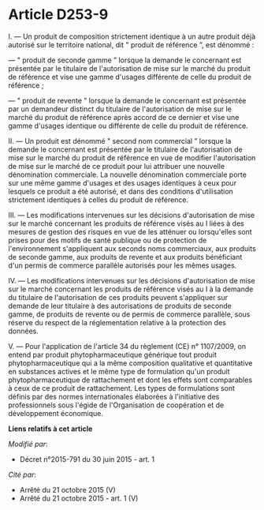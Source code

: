 # Article D253-9

I. ― Un produit de composition strictement identique à un autre produit  déjà autorisé sur le territoire national, dit "
produit de référence ”,  est dénommé : 

― " produit de seconde gamme ”  lorsque la demande le concernant est présentée par le titulaire de  l'autorisation de mise
sur le marché du produit de référence et vise une  gamme d'usages différente de celle du produit de référence ; 

― " produit de revente ” lorsque la demande le concernant est présentée  par un demandeur distinct du titulaire de
l'autorisation de mise sur le  marché du produit de référence après accord de ce dernier et vise une  gamme d'usages
identique ou différente de celle du produit de référence.  

II. ― Un produit est dénommé " second nom  commercial ” lorsque la demande le concernant est présentée par le  titulaire de
l'autorisation de mise sur le marché du produit de  référence en vue de modifier l'autorisation de mise sur le marché de ce
produit pour lui attribuer une nouvelle dénomination commerciale. La  nouvelle dénomination commerciale porte sur une même
gamme d'usages et  des usages identiques à ceux pour lesquels ce produit a été autorisé, et  dans des conditions
d'utilisation strictement identiques à celles du  produit de référence. 

III. ― Les modifications  intervenues sur les décisions d'autorisation de mise sur le marché  concernant les produits de
référence visés au I liées à des mesures de  gestion des risques en vue de les atténuer ou lorsqu'elles sont prises  pour des
motifs de santé publique ou de protection de l'environnement  s'appliquent aux seconds noms commerciaux, aux produits de
seconde  gamme, aux produits de revente et aux produits bénéficiant d'un permis  de commerce parallèle autorisés pour les
mêmes usages. 

IV. ― Les modifications intervenues sur les décisions d'autorisation de  mise sur le marché concernant les produits de
référence visés au I à la  demande du titulaire de l'autorisation de ces produits peuvent  s'appliquer sur demande de leur
titulaire à des autorisations de  produits de seconde gamme, de produits de revente ou de permis de  commerce parallèle, sous
réserve du respect de la réglementation relative à la protection des données. 

V. ― Pour l'application de l'article 34 du règlement (CE) n° 1107/2009,  on entend par produit phytopharmaceutique générique
tout produit  phytopharmaceutique qui a la même composition qualitative et  quantitative en substances actives et le même
type de formulation qu'un  produit phytopharmaceutique de rattachement et dont les effets sont  comparables à ceux de ce
produit de rattachement. Les types de  formulations sont définis par des normes internationales élaborées à  l'initiative des
professionnels sous l'égide de l'Organisation de  coopération et de développement économique.

**Liens relatifs à cet article**

_Modifié par_:

  - Décret n°2015-791 du 30 juin 2015 - art. 1

_Cité par_:

  - Arrêté du 21 octobre 2015 (V)
  - Arrêté du 21 octobre 2015 - art. 1 (V)
